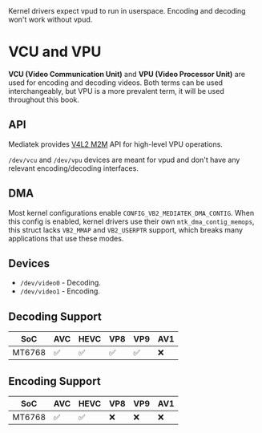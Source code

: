 <div class="warning">
Kernel drivers expect vpud to run in userspace. Encoding and decoding won't work without vpud.
</div>

# VCU and VPU
**VCU (Video Communication Unit)** and **VPU (Video Processor Unit)** are used for encoding and decoding videos. Both terms can be used interchangeably, but VPU is a more prevalent term, it will be used throughout this book.

## API
Mediatek provides [V4L2 M2M](https://www.kernel.org/doc/html/v6.1/userspace-api/media/v4l/dev-encoder.html) API for high-level VPU operations.

`/dev/vcu` and `/dev/vpu` devices are meant for vpud and don't have any relevant encoding/decoding interfaces.

## DMA
Most kernel configurations enable `CONFIG_VB2_MEDIATEK_DMA_CONTIG`. When this config is enabled, kernel drivers use their own `mtk_dma_contig_memops`, this struct lacks `VB2_MMAP` and `VB2_USERPTR` support, which breaks many applications that use these modes.

## Devices
- `/dev/video0` - Decoding.
- `/dev/video1` - Encoding.

## Decoding Support
| SoC    | AVC | HEVC | VP8 | VP9 | AV1 |
| ------ | --- | ---- | --- | --- | --- |
| MT6768 | ✅  | ✅   | ✅  | ✅  | ❌  |

## Encoding Support
| SoC    | AVC | HEVC | VP8 | VP9 | AV1 |
| ------ | --- | ---- | --- | --- | --- |
| MT6768 | ✅  | ✅   | ❌  | ❌  | ❌  |
